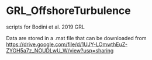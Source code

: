 # GRL_OffshoreTurbulence
scripts for Bodini et al. 2019 GRL

Data are stored in a .mat file that can be downloaded from  https://drive.google.com/file/d/1UJY-LOmwthEuZ-ZYGH5a7z_NOUDLwU_W/view?usp=sharing

